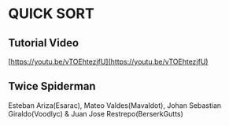 # QUICK SORT

## Tutorial Video
[https://youtu.be/vTOEhtezjfU](https://youtu.be/vTOEhtezjfU)

## Twice Spiderman
Esteban Ariza(Esarac), Mateo Valdes(Mavaldot), Johan Sebastian Giraldo(Voodlyc) & Juan Jose Restrepo(BerserkGutts)
